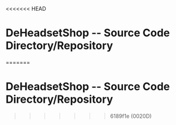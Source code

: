 <<<<<<< HEAD
# DeHeadsetShop -- Source Code Directory/Repository
=======
# DeHeadsetShop -- Source Code Directory/Repository
>>>>>>> 6189f1e (0020D)
